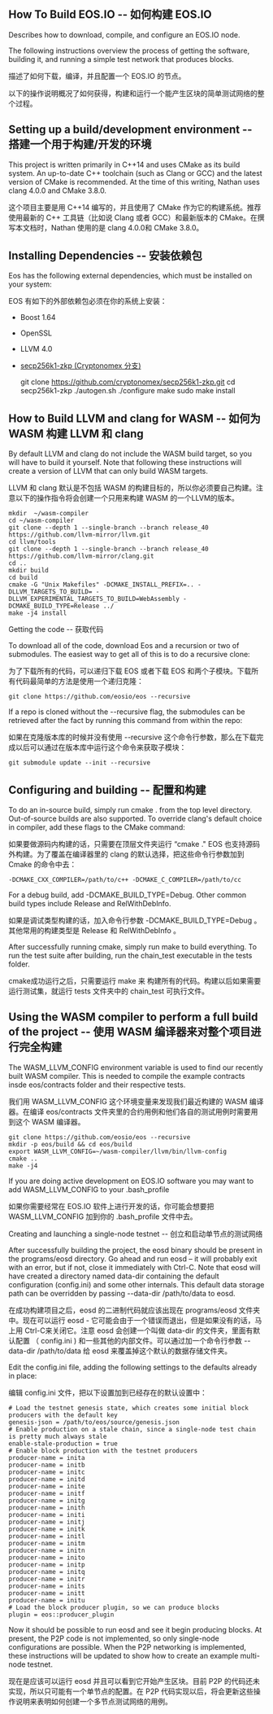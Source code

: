 ## How To Build EOS.IO -- 如何构建 EOS.IO

Describes how to download, compile, and configure an EOS.IO node.

The following instructions overview the process of getting the software, building it, and running a simple test network that produces blocks.

描述了如何下载，编译，并且配置一个 EOS.IO 的节点。

以下的操作说明概况了如何获得，构建和运行一个能产生区块的简单测试网络的整个过程。

## Setting up a build/development environment -- 搭建一个用于构建/开发的环境

This project is written primarily in C++14 and uses CMake as its build system. An up-to-date C++ toolchain (such as Clang or GCC) and the latest version of CMake is recommended. At the time of this writing, Nathan uses clang 4.0.0 and CMake 3.8.0.

这个项目主要是用 C++14 编写的，并且使用了 CMake 作为它的构建系统。推荐使用最新的 C++ 工具链（比如说 Clang 或者 GCC）和最新版本的 CMake。在撰写本文档时，Nathan 使用的是 clang 4.0.0和 CMake 3.8.0。

## Installing Dependencies -- 安装依赖包

Eos has the following external dependencies, which must be installed on your system:

EOS 有如下的外部依赖包必须在你的系统上安装：

- Boost 1.64
- OpenSSL
- LLVM 4.0
- [secp256k1-zkp (Cryptonomex 分支)](https://github.com/cryptonomex/secp256k1-zkp)

    git clone https://github.com/cryptonomex/secp256k1-zkp.git
    cd secp256k1-zkp
    ./autogen.sh
    ./configure
    make
    sudo make install
    

## How to Build LLVM and clang for WASM -- 如何为 WASM 构建 LLVM 和 clang

By default LLVM and clang do not include the WASM build target, so you will have to build it yourself. Note that following these instructions will create a version of LLVM that can only build WASM targets.

LLVM 和 clang 默认是不包括 WASM 的构建目标的，所以你必须要自己构建。注意以下的操作指令将会创建一个只用来构建 WASM 的一个LLVM的版本。

    mkdir  ~/wasm-compiler
    cd ~/wasm-compiler
    git clone --depth 1 --single-branch --branch release_40 https://github.com/llvm-mirror/llvm.git
    cd llvm/tools
    git clone --depth 1 --single-branch --branch release_40 https://github.com/llvm-mirror/clang.git
    cd ..
    mkdir build
    cd build
    cmake -G "Unix Makefiles" -DCMAKE_INSTALL_PREFIX=.. -DLLVM_TARGETS_TO_BUILD= -DLLVM_EXPERIMENTAL_TARGETS_TO_BUILD=WebAssembly -DCMAKE_BUILD_TYPE=Release ../
    make -j4 install
    

Getting the code -- 获取代码

To download all of the code, download Eos and a recursion or two of submodules. The easiest way to get all of this is to do a recursive clone:

为了下载所有的代码，可以递归下载 EOS 或者下载 EOS 和两个子模块。下载所有代码最简单的方法是使用一个递归克隆：

    git clone https://github.com/eosio/eos --recursive
    

If a repo is cloned without the --recursive flag, the submodules can be retrieved after the fact by running this command from within the repo:

如果在克隆版本库的时候并没有使用 --recursive 这个命令行参数，那么在下载完成以后可以通过在版本库中运行这个命令来获取子模块：

    git submodule update --init --recursive
    

## Configuring and building -- 配置和构建

To do an in-source build, simply run cmake . from the top level directory. Out-of-source builds are also supported. To override clang's default choice in compiler, add these flags to the CMake command:

如果要做源码内构建的话，只需要在顶层文件夹运行 “cmake ." EOS 也支持源码外构建。为了覆盖在编译器里的 clang 的默认选择，把这些命令行参数加到 Cmake 的命令中去：

    -DCMAKE_CXX_COMPILER=/path/to/c++ -DCMAKE_C_COMPILER=/path/to/cc
    

For a debug build, add -DCMAKE_BUILD_TYPE=Debug. Other common build types include Release and RelWithDebInfo.

如果是调试类型构建的话，加入命令行参数 -DCMAKE_BUILD_TYPE=Debug 。其他常用的构建类型是 Release 和 RelWithDebInfo 。

After successfully running cmake, simply run make to build everything. To run the test suite after building, run the chain_test executable in the tests folder.

cmake成功运行之后，只需要运行 make 来 构建所有的代码。构建以后如果需要运行测试集，就运行 tests 文件夹中的 chain_test 可执行文件。

## Using the WASM compiler to perform a full build of the project -- 使用 WASM 编译器来对整个项目进行完全构建

The WASM_LLVM_CONFIG environment variable is used to find our recently built WASM compiler. This is needed to compile the example contracts insde eos/contracts folder and their respective tests.

我们用 WASM_LLVM_CONFIG 这个环境变量来发现我们最近构建的 WASM 编译器。在编译 eos/contracts 文件夹里的合约用例和他们各自的测试用例时需要用到这个 WASM 编译器。

    git clone https://github.com/eosio/eos --recursive
    mkdir -p eos/build && cd eos/build
    export WASM_LLVM_CONFIG=~/wasm-compiler/llvm/bin/llvm-config 
    cmake ..
    make -j4
    

If you are doing active development on EOS.IO software you may want to add WASM_LLVM_CONFIG to your .bash_profile

如果你需要经常在 EOS.IO 软件上进行开发的话，你可能会想要把 WASM_LLVM_CONFIG 加到你的 .bash_profile 文件中去。

Creating and launching a single-node testnet -- 创立和启动单节点的测试网络

After successfully building the project, the eosd binary should be present in the programs/eosd directory. Go ahead and run eosd – it will probably exit with an error, but if not, close it immediately with Ctrl-C. Note that eosd will have created a directory named data-dir containing the default configuration (config.ini) and some other internals. This default data storage path can be overridden by passing --data-dir /path/to/data to eosd.

在成功构建项目之后，eosd 的二进制代码就应该出现在 programs/eosd 文件夹中。现在可以运行 eosd - 它可能会由于一个错误而退出，但是如果没有的话，马上用 Ctrl-C来关闭它。注意 eosd 会创建一个叫做 data-dir 的文件夹，里面有默认配置 （ config.ini ) 和一些其他的内部文件。可以通过加一个命令行参数 --data-dir /path/to/data 给 eosd 来覆盖掉这个默认的数据存储文件夹。

Edit the config.ini file, adding the following settings to the defaults already in place:

编辑 config.ini 文件，把以下设置加到已经存在的默认设置中：

    # Load the testnet genesis state, which creates some initial block producers with the default key
    genesis-json = /path/to/eos/source/genesis.json
    # Enable production on a stale chain, since a single-node test chain is pretty much always stale
    enable-stale-production = true
    # Enable block production with the testnet producers
    producer-name = inita
    producer-name = initb
    producer-name = initc
    producer-name = initd
    producer-name = inite
    producer-name = initf
    producer-name = initg
    producer-name = inith
    producer-name = initi
    producer-name = initj
    producer-name = initk
    producer-name = initl
    producer-name = initm
    producer-name = initn
    producer-name = inito
    producer-name = initp
    producer-name = initq
    producer-name = initr
    producer-name = inits
    producer-name = initt
    producer-name = initu
    # Load the block producer plugin, so we can produce blocks
    plugin = eos::producer_plugin
    

Now it should be possible to run eosd and see it begin producing blocks. At present, the P2P code is not implemented, so only single-node configurations are possible. When the P2P networking is implemented, these instructions will be updated to show how to create an example multi-node testnet.

现在是应该可以运行 eosd 并且可以看到它开始产生区块。目前 P2P 的代码还未实现，所以只可能有一个单节点的配置。在 P2P 代码实现以后，将会更新这些操作说明来表明如何创建一个多节点测试网络的用例。